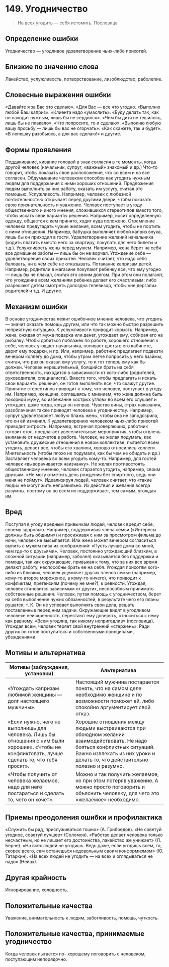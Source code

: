 # 149. Угодничество

>На всех угодить — себя истомить.
Пословица

## Определение ошибки
Угодничество — угодливое удовлетворение чьих-либо прихотей.

## Близкие по значению слова
Лакейство, услужливость, потворствование, лизоблюдство, раболепие.

## Словесные выражения ошибки
«Давайте я за Вас это сделаю».
«Для Вас — все что угодно. «Выполню любой Ваш каприз». «Клиента надо «умаслить».
«Буду делать так, как он находит нужным, лишь бы не сердился».
«Чем бы дитя не тешилось, лишь бы не плакало».
«Что попросите, то и сделаю».
«Выполню любую вашу просьбу — лишь бы вас не огорчать».
«Как скажете, так и будет».
«В лепешку разобьюсь, а для вас сделаю!» и другие.

## Формы проявления
Поддакивание, кивание головой в знак согласия в те моменты, когда другой человек (начальник, супруг, «важный» знакомый и др.) Что-то говорит, чтобы показать свое расположение, что со всем и на все согласен.
Обдумывание человеком способов как угодить нужным людям для поддержания с ними хороших отношений.
Предложения людям выполнить за них работу, оказать им услугу, считая это помощью.
Услужливость. Например, человек с любезной почтительностью открывает перед другими двери, чтобы показать свою признательность и уважение.
Человек поступает в угоду общественного и иного мнения, сложившихся стереотипов вместо того, чтобы искать свои варианты решения. Например, носит определенную одежду, общается с кем принято, ходит куда положено.
Стремление человека предугадать чужие желания, всем угодить, чтобы не портить с ними отношения. Например, бабушка выполняет любой каприз внука, лишь бы он приходил в гости. Удовлетворение желаний начальника (ходить платить вместо него за квартиру, покупать для него билеты и т.д.). Услужливость жены перед мужем. Например, жена берет на себя все домашние заботы — лишь бы он не ворчал.
Угождение себе — удовлетворение своих прихотей. Человек считает, что надо себя баловать, ни в чём себе не отказывать.
Потакание капризам детей. Например, родители в магазине покупают ребенку все, что ему угодно — лишь бы не плакал, считая это своим долгом. При этом они полагают, что угождение всем желаниям ребенка делает его счастливым; либо разрешают детям смотреть допоздна телевизор, чтобы «не дергали» родителей и т.д. И другие.

## Механизм ошибки
В основе угодничества лежит ошибочное мнение человека, что угодить — значит оказать помощь другим, или что так можно быстро разрешить неприятную ситуацию.
К услужливости приводит корысть. Например, жена, ожидая от мужа подарка или денег, угождает ему, собирая его на рыбалку. Чтобы добиться поблажек по работе, хорошего отношения к себе, человек угощает начальника, поливает цветы в его кабинете, дарит ему подарки, и пр. Или, например, работник предлагает подвезти вечером коллегу до дома, чтобы утром легче попросить у него взаймы, считая, что раз он оказал ему услугу, то и тот теперь ему как бы должен.
Человек нерешительный, боящийся брать на себя ответственность, находится в зависимости от кого-либо (родителей, руководителя, специалиста). Вместо того, чтобы предлагать и искать свои варианты решения, он готов выполнять все, что скажут другие.
Принятие стереотипов приводит к тому, что человек, поступает в угоду им. Например, женщина, соглашаясь с мнением, что жена должна быть покорной мужу, во избежание «острых углов» во всем его слушает и угождает, даже тогда, когда он неправ.
Чувство вины, страх наказания, разоблачения также приводят человека к угодничеству. Например, супруг удовлетворяет любую блажь жены, чтобы она не заподозрила, что он ей изменил.
К удовлетворению человеком чьих-либо прихотей приводит хитрость. Например, встречая проверяющих, работник готовит стол, предлагает увеселительные мероприятия, чтобы отвлечь внимание от недочетов в работе.
Человек, не желая подумать, как установить дружеские отношения в новом коллективе, пытается всем угодить, делает все, чтобы его хвалили, хорошо относились коллеги.
Мнительность (чтобы плохо не подумали, как бы чем не обидеть и др.) Заставляет человека во всем угодить кому-то. Например, для гостей человек «выворачивается наизнанку».
Не желая противостоять общественному мнению, человек старается угодить, например, своим друзьям. «Не могу отметить день рождения без спиртного, ведь они меня не поймут».
Идеализируя людей, человек считает, что «такие люди» не могут жить неправильно. Их действия и желания всегда разумны, поэтому он во всем их поддерживает, тем самым, угождая им.

## Вред
Поступая в угоду вредным привычкам людей, человек вредит себе, своему здоровью. Например, поддерживая члена семьи («Интересы должны быть общими») и просиживая с ним за просмотром фильма до ночи, человек не высыпается. Или жена может вечером согласиться выпить с мужем пива из соображений: «Пусть лучше дома со мной, чем где-то с друзьями».
Человек, постоянно угождающий близким, в сложной ситуации (например, заболел) оказывается без поддержки и помощи, так как окружающие, привыкая к тому, что за них все время делают работу, неспособны брать ее на себя.
Угождая прихотям кого-либо из близких, человек ущемляет других членов семьи (например, кому-то второе мороженое, а кому-то ничего), что приводит к конфликтам, претензиям (почему не мне?), к ревности.
Угождая, человек становится зависимым от других, неспособным принимать собственные решения.
Человек, путая помощь с угодничеством, берет на себя выполнение чужих обязанностей, в результате чего его планы рушатся, т. К. Он не успевает выполнять свои дела, решать поставленные перед ним задачи.
Окружающие видят в угодливом человеке неискренность, перестают ему доверять, относиться к нему как равному. «Всем угодлив, так никому непригодлив» (пословица).
Угождая всем, человек теряет свой внутренний «стержень». Ради других он готов поступиться и собственными принципами, убеждениями.

## Мотивы и альтернатива
Мотивы (заблуждения, установки) | Альтернатива
---|---
«Угождать капризам любимой женщины — долг настоящего мужчины».	| Настоящий мужчина постарается понять, что на самом деле необходимо женщине и по возможности поможет ей, либо спокойно аргументирует свой отказ.
«Если нужно, чего не выполнишь для человека. Лишь бы отношения с ним были хорошие». «Чтобы не конфликтовать, лучше сделать то, что тебя просят».	| Хорошие отношения между людьми выстраиваются при обоюдном желании взаимодействовать. Не надо бояться конфликтных ситуаций. Важно извлекать из них уроки и делать то, что действительно полезно и разумно.
«Чтобы получить от человека желаемое, надо для него постараться и сделать то, чего он хочет».	| Можно и так получить желаемое, но при этом потеряв уважение. А можно просто поговорить и объяснить человеку, для чего это «желаемое» необходимо.

## Приемы преодоления ошибки и профилактика
«Служить бы рад, прислуживаться тошно» (А. Грибоедов).
«Не советуй угодное, советуй лучшее» (Соломон).
«Рабство делает человека только несчастным, но не лишает его достоинства, лакейство же унижает» (Л. Берне).
«На всех людей не угодишь. Ведь даже, если угодишь всем, то, скорее всего, сам останешься недовольным своим конформизмом» (Ю. Татаркин).
«На всех людей не угодить — на всех и оглядываться не надо» (Нейах).

## Другая крайность 
Игнорирование, холодность.

## Положительные качества 
Уважение, внимательность к людям, заботливость, помощь, чуткость.

## Положительные качества, принимаемые угодничество
Когда человек пытается по- хорошему поговорить с человеком, поступающим непорядочно. 
